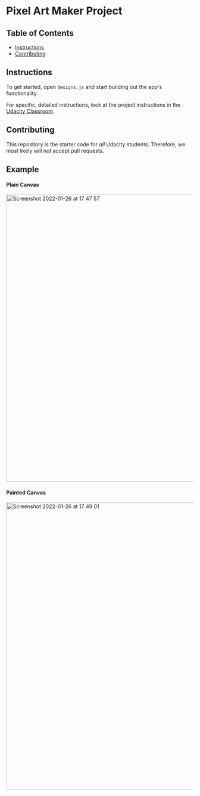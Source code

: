 # Pixel Art Maker Project

## Table of Contents

* [Instructions](#instructions)
* [Contributing](#contributing)

## Instructions

To get started, open `designs.js` and start building out the app's functionality.

For specific, detailed instructions, look at the project instructions in the [Udacity Classroom](https://classroom.udacity.com/me).

## Contributing

This repository is the starter code for _all_ Udacity students. Therefore, we most likely will not accept pull requests.

## Example
#### Plain Canvas
<img width="770" alt="Screenshot 2022-01-26 at 17 47 57" src="https://user-images.githubusercontent.com/77970573/151208566-65ea6cae-83bb-498a-a09a-a0254d87d47c.png">

#### Painted Canvas
<img width="770" alt="Screenshot 2022-01-26 at 17 49 01" src="https://user-images.githubusercontent.com/77970573/151208584-e36b3c18-ab2e-4006-8560-2021411cec78.png">
